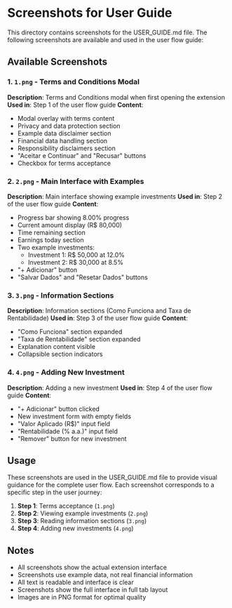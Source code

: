 # Screenshots for User Guide

This directory contains screenshots for the USER_GUIDE.md file. The following screenshots are available and used in the user flow guide:

## Available Screenshots

### 1. `1.png` - Terms and Conditions Modal
**Description**: Terms and Conditions modal when first opening the extension
**Used in**: Step 1 of the user flow guide
**Content**: 
- Modal overlay with terms content
- Privacy and data protection section
- Example data disclaimer section
- Financial data handling section
- Responsibility disclaimers section
- "Aceitar e Continuar" and "Recusar" buttons
- Checkbox for terms acceptance

### 2. `2.png` - Main Interface with Examples
**Description**: Main interface showing example investments
**Used in**: Step 2 of the user flow guide
**Content**:
- Progress bar showing 8.00% progress
- Current amount display (R$ 80,000)
- Time remaining section
- Earnings today section
- Two example investments:
  - Investment 1: R$ 50,000 at 12.0%
  - Investment 2: R$ 30,000 at 8.5%
- "+ Adicionar" button
- "Salvar Dados" and "Resetar Dados" buttons

### 3. `3.png` - Information Sections
**Description**: Information sections (Como Funciona and Taxa de Rentabilidade)
**Used in**: Step 3 of the user flow guide
**Content**:
- "Como Funciona" section expanded
- "Taxa de Rentabilidade" section expanded
- Explanation content visible
- Collapsible section indicators

### 4. `4.png` - Adding New Investment
**Description**: Adding a new investment
**Used in**: Step 4 of the user flow guide
**Content**:
- "+ Adicionar" button clicked
- New investment form with empty fields
- "Valor Aplicado (R$)" input field
- "Rentabilidade (% a.a.)" input field
- "Remover" button for new investment


## Usage

These screenshots are used in the USER_GUIDE.md file to provide visual guidance for the complete user flow. Each screenshot corresponds to a specific step in the user journey:

1. **Step 1**: Terms acceptance (`1.png`)
2. **Step 2**: Viewing example investments (`2.png`)
3. **Step 3**: Reading information sections (`3.png`)
4. **Step 4**: Adding new investments (`4.png`)

## Notes

- All screenshots show the actual extension interface
- Screenshots use example data, not real financial information
- All text is readable and interface is clear
- Screenshots show the full interface in full tab layout
- Images are in PNG format for optimal quality
